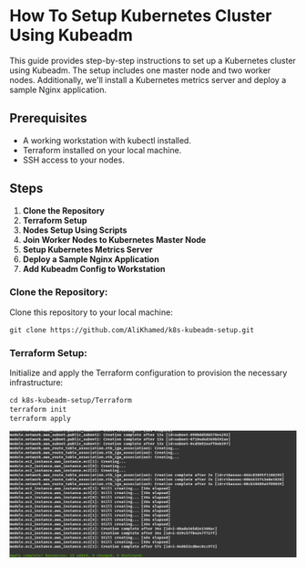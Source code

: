 # How To Setup Kubernetes Cluster Using Kubeadm

This guide provides step-by-step instructions to set up a Kubernetes cluster using Kubeadm. The setup includes one master node and two worker nodes. Additionally, we'll install a Kubernetes metrics server and deploy a sample Nginx application.

## Prerequisites
- A working workstation with kubectl installed.
- Terraform installed on your local machine.
- SSH access to your nodes.

## Steps
1. **Clone the Repository**
2. **Terraform Setup**
3. **Nodes Setup Using Scripts**
4. **Join Worker Nodes to Kubernetes Master Node**
5. **Setup Kubernetes Metrics Server**
6. **Deploy a Sample Nginx Application**
7. **Add Kubeadm Config to Workstation**


### Clone the Repository:
Clone this repository to your local machine:

```
git clone https://github.com/AliKhamed/k8s-kubeadm-setup.git

```

### Terraform Setup:
Initialize and apply the Terraform configuration to provision the necessary infrastructure:

```
cd k8s-kubeadm-setup/Terraform
terraform init
terraform apply

```
![Terraform Apply](https://github.com/AliKhamed/k8s-kubeadm-setup/blob/main/screenshots/terrformApply.png)